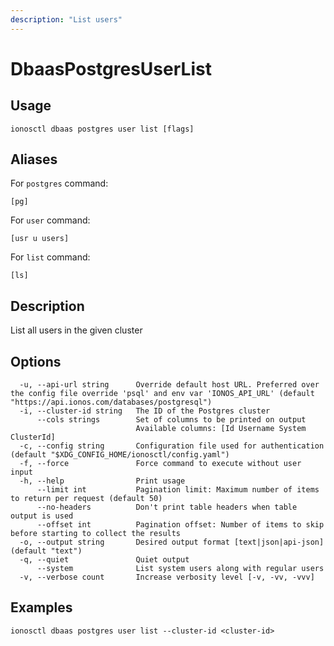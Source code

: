 ```yaml
---
description: "List users"
---
```


# DbaasPostgresUserList

## Usage

```text
ionosctl dbaas postgres user list [flags]
```

## Aliases

For `postgres` command:

```text
[pg]
```

For `user` command:

```text
[usr u users]
```

For `list` command:

```text
[ls]
```

## Description

List all users in the given cluster

## Options

```text
  -u, --api-url string      Override default host URL. Preferred over the config file override 'psql' and env var 'IONOS_API_URL' (default "https://api.ionos.com/databases/postgresql")
  -i, --cluster-id string   The ID of the Postgres cluster
      --cols strings        Set of columns to be printed on output 
                            Available columns: [Id Username System ClusterId]
  -c, --config string       Configuration file used for authentication (default "$XDG_CONFIG_HOME/ionosctl/config.yaml")
  -f, --force               Force command to execute without user input
  -h, --help                Print usage
      --limit int           Pagination limit: Maximum number of items to return per request (default 50)
      --no-headers          Don't print table headers when table output is used
      --offset int          Pagination offset: Number of items to skip before starting to collect the results
  -o, --output string       Desired output format [text|json|api-json] (default "text")
  -q, --quiet               Quiet output
      --system              List system users along with regular users
  -v, --verbose count       Increase verbosity level [-v, -vv, -vvv]
```

## Examples

```text
ionosctl dbaas postgres user list --cluster-id <cluster-id>
```

